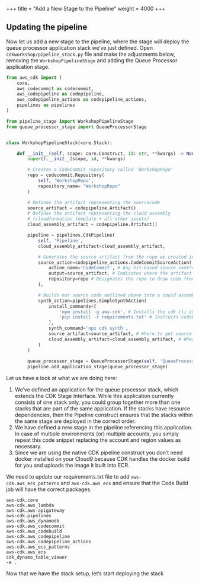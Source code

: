 +++
title = "Add a New Stage to the Pipeline"
weight = 4000
+++

## Updating the pipeline


Now let us add a new stage to the pipeline, where the stage will deploy the queue processor application stack we’ve just defined. Open `cdkworkshop/pipeline_stack.py` file and make the adjustments below, removing the `WorkshopPipelineStage` and adding the Queue Processor application stage. 

```python
from aws_cdk import (
    core,
    aws_codecommit as codecommit,
    aws_codepipeline as codepipeline,
    aws_codepipeline_actions as codepipeline_actions,
    pipelines as pipelines
)

from pipeline_stage import WorkshopPipelineStage
from queue_processor_stage import QueueProcessorStage


class WorkshopPipelineStack(core.Stack):

    def __init__(self, scope: core.Construct, id: str, **kwargs) -> None:
        super().__init__(scope, id, **kwargs)

        # Creates a CodeCommit repository called 'WorkshopRepo'
        repo = codecommit.Repository(
            self, 'WorkshopRepo',
            repository_name= "WorkshopRepo"
        )

        # Defines the artifact representing the sourcecode
        source_artifact = codepipeline.Artifact()
        # Defines the artifact representing the cloud assembly
        # (cloudformation template + all other assets)
        cloud_assembly_artifact = codepipeline.Artifact()

        pipeline = pipelines.CdkPipeline(
            self, 'Pipeline',
            cloud_assembly_artifact=cloud_assembly_artifact,

            # Generates the source artifact from the repo we created in the last step
            source_action=codepipeline_actions.CodeCommitSourceAction(
                action_name='CodeCommit', # Any Git-based source control
                output=source_artifact, # Indicates where the artifact is stored
                repository=repo # Designates the repo to draw code from
            ),

            # Builds our source code outlined above into a could assembly artifact
            synth_action=pipelines.SimpleSynthAction(
                install_commands=[
                    'npm install -g aws-cdk', # Installs the cdk cli on Codebuild
                    'pip install -r requirements.txt' # Instructs codebuild to install required packages
                ],
                synth_command='npx cdk synth',
                source_artifact=source_artifact, # Where to get source code to build
                cloud_assembly_artifact=cloud_assembly_artifact, # Where to place built source
            )
        )
    
        queue_processor_stage = QueueProcessorStage(self, 'QueueProcessorStage')
        pipeline.add_application_stage(queue_processor_stage)
```

Let us have a look at what we are doing here:

1. We’ve defined an application for the queue processor stack, which extends the CDK Stage Interface. While this application currently consists of one stack only, you could group together more than one stacks that are part of the same application. If the stacks have resource dependencies, then the Pipeline construct ensures that the stacks within the same stage are deployed in the correct order.
2. We have defined a new stage in the pipeline referencing this application. In case of multiple environments (or) multiple accounts, you simply repeat this code snippet replacing the account and region values as necessary.
3. Since we are using the native CDK pipeline construct you don’t need docker installed on your Cloud9 because CDK handles the docker build for you and uploads the image it built into ECR.


We need to update our requirements.txt file to add `aws-cdk.aws_ecs_patterns` and `aws-cdk.aws_ecs` and ensure that the Code Build job will have the correct packages.

```
aws-cdk.core
aws-cdk.aws_lambda
aws-cdk.aws-apigateway
aws-cdk.pipelines
aws-cdk.aws_dynamodb
aws-cdk.aws_codecommit
aws-cdk.aws_codebuild
aws-cdk.aws_codepipeline
aws-cdk.aws_codepipeline_actions
aws-cdk.aws_ecs_patterns
aws-cdk.aws_ecs
cdk_dynamo_table_viewer
-e .
```

Now that we have the stack setup, let’s start deploying the stack 